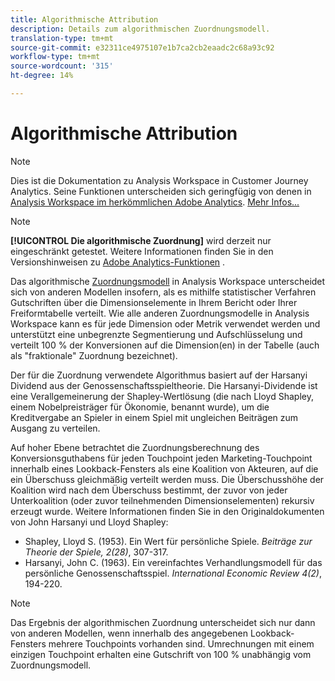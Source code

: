 ```yaml
---
title: Algorithmische Attribution
description: Details zum algorithmischen Zuordnungsmodell.
translation-type: tm+mt
source-git-commit: e32311ce4975107e1b7ca2cb2eaadc2c68a93c92
workflow-type: tm+mt
source-wordcount: '315'
ht-degree: 14%

---
```



# Algorithmische Attribution

>[!NOTE]
>
>Dies ist die Dokumentation zu Analysis Workspace in Customer Journey Analytics. Seine Funktionen unterscheiden sich geringfügig von denen in [Analysis Workspace im herkömmlichen Adobe Analytics](https://docs.adobe.com/content/help/de-DE/analytics/analyze/analysis-workspace/home.html). [Mehr Infos...](/help/getting-started/cja-aa.md)

>[!NOTE]
>
>**[!UICONTROL Die algorithmische Zuordnung]** wird derzeit nur eingeschränkt getestet. Weitere Informationen finden Sie in den Versionshinweisen zu [Adobe Analytics-Funktionen](https://docs.adobe.com/content/help/de-DE/analytics/landing/an-releases.html) .

Das algorithmische [Zuordnungsmodell](models.md) in Analysis Workspace unterscheidet sich von anderen Modellen insofern, als es mithilfe statistischer Verfahren Gutschriften über die Dimensionselemente in Ihrem Bericht oder Ihrer Freiformtabelle verteilt. Wie alle anderen Zuordnungsmodelle in Analysis Workspace kann es für jede Dimension oder Metrik verwendet werden und unterstützt eine unbegrenzte Segmentierung und Aufschlüsselung und verteilt 100 % der Konversionen auf die Dimension(en) in der Tabelle (auch als &quot;fraktionale&quot; Zuordnung bezeichnet).

Der für die Zuordnung verwendete Algorithmus basiert auf der Harsanyi Dividend aus der Genossenschaftsspieltheorie. Die Harsanyi-Dividende ist eine Verallgemeinerung der Shapley-Wertlösung (die nach Lloyd Shapley, einem Nobelpreisträger für Ökonomie, benannt wurde), um die Kreditvergabe an Spieler in einem Spiel mit ungleichen Beiträgen zum Ausgang zu verteilen.

Auf hoher Ebene betrachtet die Zuordnungsberechnung des Konversionsguthabens für jeden Touchpoint jeden Marketing-Touchpoint innerhalb eines Lookback-Fensters als eine Koalition von Akteuren, auf die ein Überschuss gleichmäßig verteilt werden muss. Die Überschusshöhe der Koalition wird nach dem Überschuss bestimmt, der zuvor von jeder Unterkoalition (oder zuvor teilnehmenden Dimensionselementen) rekursiv erzeugt wurde. Weitere Informationen finden Sie in den Originaldokumenten von John Harsanyi und Lloyd Shapley:

* Shapley, Lloyd S. (1953). Ein Wert für persönliche Spiele. *Beiträge zur Theorie der Spiele, 2(28)*, 307-317.
* Harsanyi, John C. (1963). Ein vereinfachtes Verhandlungsmodell für das persönliche Genossenschaftsspiel. *International Economic Review 4(2)*, 194-220.

>[!NOTE]
>
>Das Ergebnis der algorithmischen Zuordnung unterscheidet sich nur dann von anderen Modellen, wenn innerhalb des angegebenen Lookback-Fensters mehrere Touchpoints vorhanden sind. Umrechnungen mit einem einzigen Touchpoint erhalten eine Gutschrift von 100 % unabhängig vom Zuordnungsmodell.
